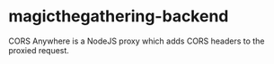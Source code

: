 # magicthegathering-backend
CORS Anywhere is a NodeJS proxy which adds CORS headers to the proxied request.
